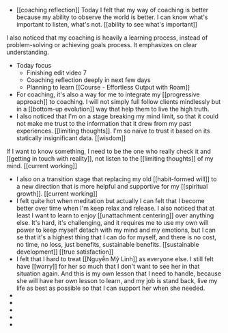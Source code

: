 - [[coaching reflection]] Today I felt that my way of coaching is better because my ability to observe the world is better. I can know what's important to listen, what's not. [[ability to see what's important]]

I also noticed that my coaching is heavily a learning process, instead of problem-solving or achieving goals process. It emphasizes on clear understanding.
- Today focus
    - Finishing edit video 7
    - Coaching reflection deeply in next few days
    - Planning to learn [[Course - Effortless Output with Roam]]
- For coaching, it's also a way for me to integrate my [[progressive approach]] to coaching. I will not simply full follow clients mindlessly but in a [[bottom-up evolution]] way that help them to live the high truth.
- I also noticed that I'm on a stage breaking my mind limit, so that it could not make me trust to the information that it drew from my past experiences. [[limiting thoughts]]. I'm so naïve to trust it based on its statically insignificant data. [[wisdom]]

If I want to know something, I need to be the one who really check it and [[getting in touch with reality]], not listen to the [[limiting thoughts]] of my mind. [[current working]]
- I also on a transition stage that replacing my old [[habit-formed will]] to a new direction that is more helpful and supportive for my [[spiritual growth]]. [[current working]]
- I felt quite hot when meditation but actually I can felt that I become better over time when I'm keep relax and release. I also noticed that at least I want to learn to enjoy [[unattachment centering]] over anything else. It's hard, it's challenging, and it requires me to use my own will power to keep myself detach with my mind and my emotions, but I can se that it's a highest thing that I can do for myself, and there is no cost, no time, no loss, just benefits, sustainable benefits. [[sustainable development]] [[true satisfaction]]
- I felt that I hard to treat [[Nguyễn Mỹ Linh]] as everyone else. I still felt have [[worry]] for her so much that I don't want to see her in that situation again. And this is my own lesson that I need to handle, because she will have her own lesson to learn, and my job is stand back, live my life as best as possible so that I can support her when she needed.
- 
- 
- 
- 
- 
